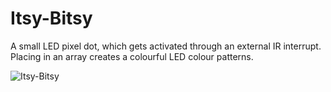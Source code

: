 # Itsy-Bitsy
A small LED pixel dot, which gets activated through an external IR interrupt.
Placing in an array creates a colourful LED colour patterns.

![Itsy-Bitsy](https://user-images.githubusercontent.com/86886546/124361763-62517f00-dc4e-11eb-8ec8-d0f1822cad8d.PNG)

